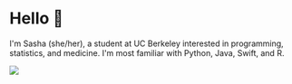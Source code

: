 # Hello :wave:

<!--
**EwwPhysics/EwwPhysics** is a ✨ _special_ ✨ repository because its `README.md` (this file) appears on your GitHub profile.

Here are some ideas to get you started:

- 🔭 I’m currently working on ...
- 🌱 I’m currently learning ...
- 👯 I’m looking to collaborate on ...
- 🤔 I’m looking for help with ...
- 💬 Ask me about ...
- 📫 How to reach me: ...
- 😄 Pronouns: she/her
- ⚡ Fun fact: ...
-->
I'm Sasha (she/her), a student at UC Berkeley interested in programming, statistics, and medicine. 
I'm most familiar with Python, Java, Swift, and R.


<img align="left" src="https://github-readme-stats.vercel.app/api?username=sashakmurray&show_icons=true&theme=tokyonight&hide=stars">
